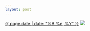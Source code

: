 ```yaml
---
layout: post
---
```


<p>
  <time><a href="/444">{{ page.date | date: "%B %e, %Y" }}</a></time>
  <a href="/444"><img src="{{ site.assets_url }}/444-640.jpg" srcset="{{ site.assets_url }}/444-1280.jpg 1280w, {{ site.assets_url }}/444-960.jpg 960w, {{ site.assets_url }}/444-640.jpg 640w, {{ site.assets_url }}/444-320.jpg 320w" sizes="(min-width: 700px) 50vw, calc(100vw - 2rem)" /></a>
</p>
